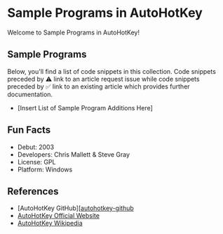 # Sample Programs in AutoHotKey

Welcome to Sample Programs in AutoHotKey!

## Sample Programs

Below, you'll find a list of code snippets in this collection.
Code snippets preceded by :warning: link to an article request 
issue while code snippets preceded by :white_check_mark: link
to an existing article which provides further documentation.

- [Insert List of Sample Program Additions Here]

## Fun Facts

- Debut: 2003
- Developers: Chris Mallett & Steve Gray
- License: GPL
- Platform: Windows

## References

- [AutoHotKey GitHub][[autohotkey-github]
- [AutoHotKey Official Website][autohotkey-website]
- [AutoHotKey Wikipedia][autohotkey-wiki]

[autohotkey-github]: https://github.com/Lexikos/AutoHotkey_L
[autohotkey-website]: https://www.autohotkey.com/
[autohotkey-wiki]: https://en.wikipedia.org/wiki/AutoHotkey

